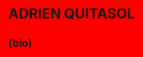 
<html lang="en" style="background-color:red;">
  <body>
    <h1 style="font-soze:60px;"title="I'm a header"> ADRIEN QUITASOL</h1>
    <h2>(bio)</h2>
  </body>
</html>
